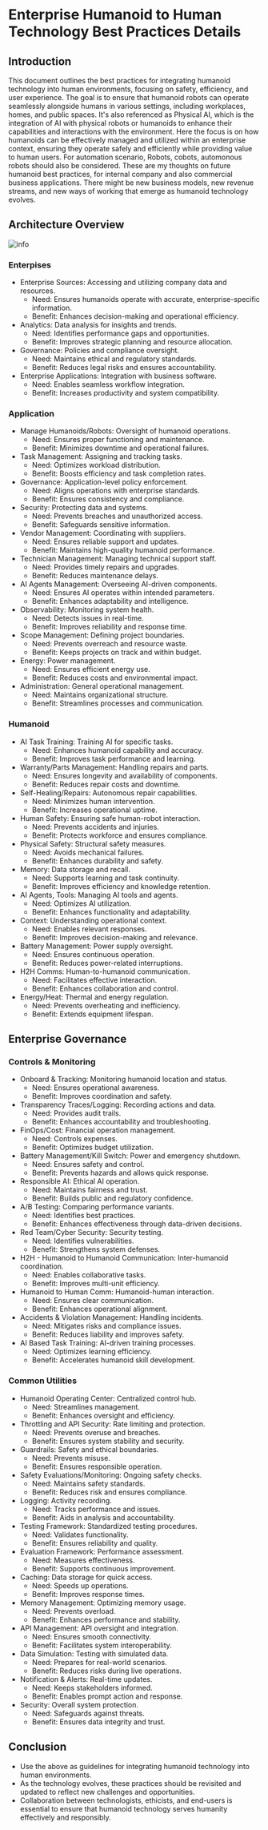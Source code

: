 # Enterprise Humanoid to Human Technology Best Practices Details

## Introduction

This document outlines the best practices for integrating humanoid technology into human environments, focusing on safety, efficiency, and user experience. The goal is to ensure that humanoid robots can operate seamlessly alongside humans in various settings, including workplaces, homes, and public spaces.
It's also referenced as Physical AI, which is the integration of AI with physical robots or humanoids to enhance their capabilities and interactions with the environment. Here the focus is on how humanoids can be effectively managed and utilized within an enterprise context, ensuring they operate safely and efficiently while providing value to human users.
For automation scenario, Robots, cobots, automonous robots should also be considered.
These are my thoughts on future humanoid best practices, for internal company and also commercial business applications.
There might be new business models, new revenue streams, and new ways of working that emerge as humanoid technology evolves.

## Architecture Overview

![info](https://github.com/balakreshnan/Samples2025/blob/main/Concepts/images/humanoidsbestpracticses.jpg 'RagChat')

### Enterpises

- Enterprise Sources: Accessing and utilizing company data and resources.
  - Need: Ensures humanoids operate with accurate, enterprise-specific information.
  - Benefit: Enhances decision-making and operational efficiency.
- Analytics: Data analysis for insights and trends.
  - Need: Identifies performance gaps and opportunities.
  - Benefit: Improves strategic planning and resource allocation.
- Governance: Policies and compliance oversight.
  - Need: Maintains ethical and regulatory standards.
  - Benefit: Reduces legal risks and ensures accountability.
- Enterprise Applications: Integration with business software.
  - Need: Enables seamless workflow integration.
  - Benefit: Increases productivity and system compatibility.

### Application

- Manage Humanoids/Robots: Oversight of humanoid operations.
  - Need: Ensures proper functioning and maintenance.
  - Benefit: Minimizes downtime and operational failures.
- Task Management: Assigning and tracking tasks.
  - Need: Optimizes workload distribution.
  - Benefit: Boosts efficiency and task completion rates.
- Governance: Application-level policy enforcement.
  - Need: Aligns operations with enterprise standards.
  - Benefit: Ensures consistency and compliance.
- Security: Protecting data and systems.
  - Need: Prevents breaches and unauthorized access.
  - Benefit: Safeguards sensitive information.
- Vendor Management: Coordinating with suppliers.
  - Need: Ensures reliable support and updates.
  - Benefit: Maintains high-quality humanoid performance.
- Technician Management: Managing technical support staff.
  - Need: Provides timely repairs and upgrades.
  - Benefit: Reduces maintenance delays.
- AI Agents Management: Overseeing AI-driven components.
  - Need: Ensures AI operates within intended parameters.
  - Benefit: Enhances adaptability and intelligence.
- Observability: Monitoring system health.
  - Need: Detects issues in real-time.
  - Benefit: Improves reliability and response time.
- Scope Management: Defining project boundaries.
  - Need: Prevents overreach and resource waste.
  - Benefit: Keeps projects on track and within budget.
- Energy: Power management.
  - Need: Ensures efficient energy use.
  - Benefit: Reduces costs and environmental impact.
- Administration: General operational management.
  - Need: Maintains organizational structure.
  - Benefit: Streamlines processes and communication.

### Humanoid

- AI Task Training: Training AI for specific tasks.
  - Need: Enhances humanoid capability and accuracy.
  - Benefit: Improves task performance and learning.
- Warranty/Parts Management: Handling repairs and parts.
  - Need: Ensures longevity and availability of components.
  - Benefit: Reduces repair costs and downtime.
- Self-Healing/Repairs: Autonomous repair capabilities.
  - Need: Minimizes human intervention.
  - Benefit: Increases operational uptime.
- Human Safety: Ensuring safe human-robot interaction.
  - Need: Prevents accidents and injuries.
  - Benefit: Protects workforce and ensures compliance.
- Physical Safety: Structural safety measures.
  - Need: Avoids mechanical failures.
  - Benefit: Enhances durability and safety.
- Memory: Data storage and recall.
  - Need: Supports learning and task continuity.
  - Benefit: Improves efficiency and knowledge retention.
- AI Agents, Tools: Managing AI tools and agents.
  - Need: Optimizes AI utilization.
  - Benefit: Enhances functionality and adaptability.
- Context: Understanding operational context.
  - Need: Enables relevant responses.
  - Benefit: Improves decision-making and relevance.
- Battery Management: Power supply oversight.
  - Need: Ensures continuous operation.
  - Benefit: Reduces power-related interruptions.
- H2H Comms: Human-to-humanoid communication.
  - Need: Facilitates effective interaction.
  - Benefit: Enhances collaboration and control.
- Energy/Heat: Thermal and energy regulation.
  - Need: Prevents overheating and inefficiency.
  - Benefit: Extends equipment lifespan.

## Enterprise Governance

### Controls & Monitoring

- Onboard & Tracking: Monitoring humanoid location and status.
  - Need: Ensures operational awareness.
  - Benefit: Improves coordination and safety.
- Transparency Traces/Logging: Recording actions and data.
  - Need: Provides audit trails.
  - Benefit: Enhances accountability and troubleshooting.
- FinOps/Cost: Financial operation management.
  - Need: Controls expenses.
  - Benefit: Optimizes budget utilization.
- Battery Management/Kill Switch: Power and emergency shutdown.
  - Need: Ensures safety and control.
  - Benefit: Prevents hazards and allows quick response.
- Responsible AI: Ethical AI operation.
  - Need: Maintains fairness and trust.
  - Benefit: Builds public and regulatory confidence.
- A/B Testing: Comparing performance variants.
  - Need: Identifies best practices.
  - Benefit: Enhances effectiveness through data-driven decisions.
- Red Team/Cyber Security: Security testing.
  - Need: Identifies vulnerabilities.
  - Benefit: Strengthens system defenses.
- H2H - Humanoid to Humanoid Communication: Inter-humanoid coordination.
  - Need: Enables collaborative tasks.
  - Benefit: Improves multi-unit efficiency.
- Humanoid to Human Comm: Humanoid-human interaction.
  - Need: Ensures clear communication.
  - Benefit: Enhances operational alignment.
- Accidents & Violation Management: Handling incidents.
  - Need: Mitigates risks and compliance issues.
  - Benefit: Reduces liability and improves safety.
- AI Based Task Training: AI-driven training processes.
  - Need: Optimizes learning efficiency.
  - Benefit: Accelerates humanoid skill development.

### Common Utilities

- Humanoid Operating Center: Centralized control hub.
  - Need: Streamlines management.
  - Benefit: Enhances oversight and efficiency.
- Throttling and API Security: Rate limiting and protection.
  - Need: Prevents overuse and breaches.
  - Benefit: Ensures system stability and security.
- Guardrails: Safety and ethical boundaries.
  - Need: Prevents misuse.
  - Benefit: Ensures responsible operation.
- Safety Evaluations/Monitoring: Ongoing safety checks.
  - Need: Maintains safety standards.
  - Benefit: Reduces risk and ensures compliance.
- Logging: Activity recording.
  - Need: Tracks performance and issues.
  - Benefit: Aids in analysis and accountability.
- Testing Framework: Standardized testing procedures.
  - Need: Validates functionality.
  - Benefit: Ensures reliability and quality.
- Evaluation Framework: Performance assessment.
  - Need: Measures effectiveness.
  - Benefit: Supports continuous improvement.
- Caching: Data storage for quick access.
  - Need: Speeds up operations.
  - Benefit: Improves response times.
- Memory Management: Optimizing memory usage.
  - Need: Prevents overload.
  - Benefit: Enhances performance and stability.
- API Management: API oversight and integration.
  - Need: Ensures smooth connectivity.
  - Benefit: Facilitates system interoperability.
- Data Simulation: Testing with simulated data.
  - Need: Prepares for real-world scenarios.
  - Benefit: Reduces risks during live operations.
- Notification & Alerts: Real-time updates.
  - Need: Keeps stakeholders informed.
  - Benefit: Enables prompt action and response.
- Security: Overall system protection.
  - Need: Safeguards against threats.
  - Benefit: Ensures data integrity and trust.

## Conclusion

- Use the above as guidelines for integrating humanoid technology into human environments.
- As the technology evolves, these practices should be revisited and updated to reflect new challenges and opportunities.
- Collaboration between technologists, ethicists, and end-users is essential to ensure that humanoid technology serves humanity effectively and responsibly.
